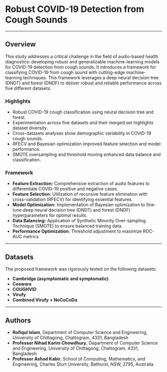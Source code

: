 # Robust COVID-19 Detection from Cough Sounds


---

## Overview
This study addresses a critical challenge in the field of audio-based health diagnostics: developing robust and generalizable machine-learning models for COVID-19 detection from cough sounds.
It introduces a framework for classifying COVID-19 from cough sound with cutting-edge machine-learning techniques. This framework leverages a deep neural decision tree (DNDT) and forest (DNDF) to deliver robust and reliable performance across five different datasets.

### Highlights
-	Robust COVID-19 cough classification using neural decision tree and forest.
-	Experimentation across five datasets and their merged set highlights dataset diversity.
-	Cross-datasets analyses show demographic variability in COVID-19 cough sounds.
-	RFECV and Bayesian optimization improved feature selection and model performance.
-	SMOTE oversampling and threshold moving enhanced data balance and classification.


### Framework
- **Feature Extraction:** Comprehensive extraction of audio features to differentiate COVID-19 positive and negative cases.
- **Feature Selection:** Utilization of recursive feature elimination with cross-validation (RFECV) for identifying essential features.
- **Model Optimization:** Implementation of Bayesian optimization to fine-tune deep neural decision tree (DNDT) and forest (DNDF) hyperparameters for optimal results.
- **Data Balancing:** Application of Synthetic Minority Over-sampling Technique (SMOTE) to ensure balanced training data.
- **Performance Optimization:** Threshold adjustment to maximize ROC-AUC metrics.

---

## Datasets
The proposed framework was rigorously tested on the following datasets:
- **Cambridge (asymptomatic and symptomatic)**
- **Coswara**
- **COUGHVID**
- **Virufy**
- **Combined Virufy + NoCoCoDa**

---

## Authors
- **Rofiqul Islam**, Department of Computer Science and Engineering, University of Chittagong, Chattogram, 4331, Bangladesh
- **Professor Nihad Karim Chowdhury**, Department of Computer Science and Engineering, University of Chittagong, Chattogram, 4331, Bangladesh
- **Professor Ashad Kabir**, School of Computing, Mathematics, and Engineering, Charles Sturt University, Bathurst, NSW, 2795, Australia



